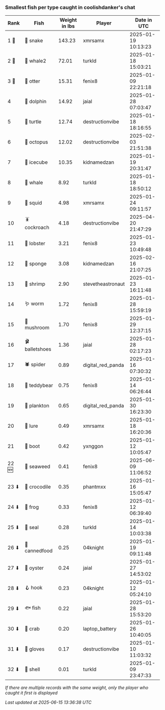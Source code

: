 ### Smallest fish per type caught in coolishdanker's chat
| Rank | Fish | Weight in lbs | Player | Date in UTC |
|------|--------|-----------|---------|------|
| 1 🥇  | 🐍 snake | 143.23 | xmrsamx | 2025-01-19 10:13:23 |
| 2 🥈  | 🐋 whale2 | 72.01 | turkld | 2025-01-18 15:03:21 |
| 3 🥉  | 🦦 otter | 15.31 | fenix8 | 2025-01-09 22:21:18 |
| 4  | 🐬 dolphin | 14.92 | jaial | 2025-01-28 07:03:47 |
| 5  | 🐢 turtle | 12.74 | destructionvibe | 2025-01-18 18:16:55 |
| 6  | 🐙 octopus | 12.02 | destructionvibe | 2025-02-03 21:51:38 |
| 7  | 🧊 icecube | 10.35 | kidnamedzan | 2025-01-19 20:31:47 |
| 8  | 🐳 whale | 8.92 | turkld | 2025-01-18 18:50:12 |
| 9  | 🦑 squid | 4.98 | xmrsamx | 2025-01-24 09:11:57 |
| 10  | 🪳 cockroach | 4.18 | destructionvibe | 2025-04-20 21:47:29 |
| 11  | 🦞 lobster | 3.21 | fenix8 | 2025-01-23 10:49:48 |
| 12  | 🧽 sponge | 3.08 | kidnamedzan | 2025-02-16 21:07:25 |
| 13  | 🦐 shrimp | 2.90 | stevetheastronaut | 2025-01-23 16:11:48 |
| 14  | 🪱 worm | 1.72 | fenix8 | 2025-01-28 15:59:19 |
| 15  | 🍄 mushroom | 1.70 | fenix8 | 2025-01-29 12:37:15 |
| 16  | 🩰 balletshoes | 1.36 | jaial | 2025-01-28 02:17:23 |
| 17  | 🕷️ spider | 0.89 | digital_red_panda | 2025-01-16 07:30:32 |
| 18  | 🧸 teddybear | 0.75 | fenix8 | 2025-01-14 06:26:44 |
| 19  | 🦠 plankton | 0.65 | digital_red_panda | 2025-01-30 16:23:30 |
| 20  | 🎏 lure | 0.49 | xmrsamx | 2025-01-18 16:20:36 |
| 21  | 👢 boot | 0.42 | yxnggon | 2025-01-12 10:05:47 |
| 22 🆕 | 🌿 seaweed | 0.41 | fenix8 | 2025-06-09 11:06:52 |
| 23 ⬇ | 🐊 crocodile | 0.35 | phantmxx | 2025-01-16 15:05:47 |
| 24 ⬇ | 🐸 frog | 0.33 | fenix8 | 2025-01-12 06:39:40 |
| 25 ⬇ | 🦭 seal | 0.28 | turkld | 2025-01-14 10:03:38 |
| 26 ⬇ | 🥫 cannedfood | 0.25 | 04knight | 2025-01-19 09:11:48 |
| 27 ⬇ | 🦪 oyster | 0.24 | jaial | 2025-01-27 14:53:02 |
| 28 ⬇ | 🪝 hook | 0.23 | 04knight | 2025-01-12 05:24:10 |
| 29 ⬇ | 🐟 fish | 0.22 | jaial | 2025-01-28 15:53:20 |
| 30 ⬇ | 🦀 crab | 0.20 | laptop_battery | 2025-01-26 10:40:05 |
| 31 ⬇ | 🧤 gloves | 0.17 | destructionvibe | 2025-01-10 11:03:32 |
| 32 ⬇ | 🐚 shell | 0.01 | turkld | 2025-01-09 23:47:33 |

_If there are multiple records with the same weight, only the player who caught it first is displayed_

_Last updated at 2025-06-15 13:36:38 UTC_